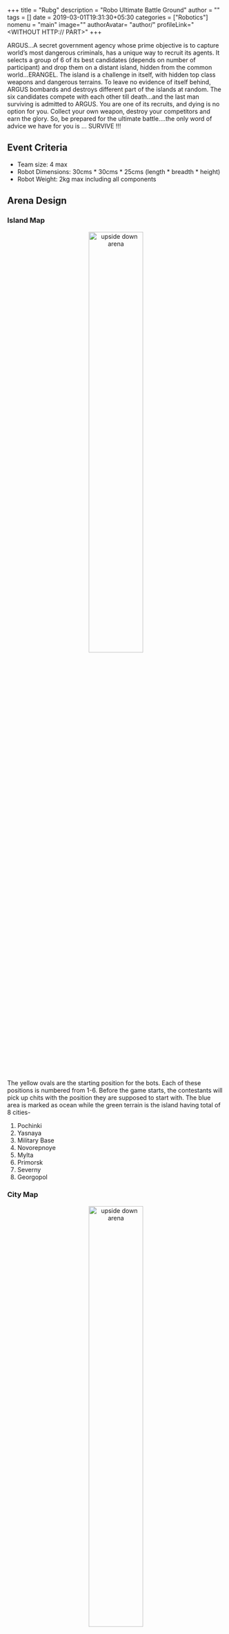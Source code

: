 +++
title = "Rubg"
description = "Robo Ultimate Battle Ground"
author = ""
tags = []
date = 2019-03-01T19:31:30+05:30
categories = ["Robotics"]
nomenu = "main"
image="<BACKGROUND IMAGE FOR YOUR POST>"
authorAvatar= "author/<YOUR AVATAR>"
profileLink="<WITHOUT HTTP:// PART>"
+++

ARGUS...A secret government agency whose prime objective is to capture world’s most dangerous criminals,
has a unique way to recruit its agents. It selects a group of 6 of its best candidates (depends on number of
participant) and drop them on a distant island, hidden from the common world...ERANGEL. The island is a
challenge in itself, with hidden top class weapons and dangerous terrains. To leave no evidence of itself
behind, ARGUS bombards and destroys different part of the islands at random. The six candidates compete
with each other till death...and the last man surviving is admitted to ARGUS.
You are one of its recruits, and dying is no option for you. Collect your own weapon, destroy your competitors
and earn the glory. So, be prepared for the ultimate battle....the only word of advice we have for you is ...
SURVIVE !!!

## Event Criteria
- Team size: 4 max
- Robot Dimensions: 30cms * 30cms * 25cms (length * breadth * height)
- Robot Weight: 2kg max including all components


## Arena Design

### Island Map

<p align="center">
	<img style="width: 50%" alt="upside down arena" src="/images/Screeenshot_from_2019-03-14_15-17-32.png"></img>
</p>

The yellow ovals are the starting position for the bots. Each of these positions is numbered from 1-6. Before
the game starts, the contestants will pick up chits with the position they are supposed to start with. The blue
area is marked as ocean while the green terrain is the island having total of 8 cities-
1. Pochinki
2. Yasnaya
3. Military Base
4. Novorepnoye
5. Mylta
6. Primorsk
7. Severny
8. Georgopol

### City Map

<p align="center">
	<img style="width: 50%" alt="upside down arena" src="/images/Screeenshot_from_2019-03-14_15-17-42.png"></img>
</p>

1. Each city is comprised of 5 concentric zones (zone 1,2,3,4 labelled in different shades of green above and the red circle is end zone).
2. The entire arena consists of flags marked with some numbers. These flags are equivalent of weapons. These flags are either marked with some common weapons (Skin Coloured) or they are mystery weapons which may contain any weapon(blue coloured).
3. The centre of the arena is the destination point, where the zones will eventually collapse (the red circle).
4. The city also contains some grey blind spot. Any robot inside a blind spot cannot be shot by its enemies.

## Game Description and Rules
At a time there will be 6 players (may vary according to participation) starting as shown above. Each player is given one volunteer from our side who will keep track of his weapons and will ensure fair play. The initial position of players is selected on a lucky draw basis. The island is divided into 8 cities. The cities are destroyed time to time and in random order. Before a city is destroyed, an announcement for the same shall be made and a 5 seconds time will be given. If a robot fails to leave city within the time, it shall be destroyed/ eliminated along side. Once a city is destroyed, it cannot be entered again.

At last only one city remains and the 5 zones it is divided into, start to collapse immediately after
second last city is destroyed.

+ **ZONE 1 will collapse in 35 seconds.**
+ **ZONE 2 will collapse in 25 seconds.**
+ **ZONE 3 will collapse in 15 seconds.**
+ **ZONE 4 will collapse in 10 seconds.**
+ **ZONE 5 will collapse in 5 seconds.**

**There will be a common timer display of 90 seconds.** The players must keep note of time.
The robot must collect weapons. When a robot visits a flag, the volunteer associated with him reveals
the weapon associated with flag. The weapon is said to be collected if the player verbally declares to
select the weapon (this will be confirmed and recorded by the volunteer). A robot can have at most 2
weapons – 1 attacking and 1 defensive (So he must decide if he wants to drop the weapon he already
have or keep it). Once a weapon is selected, the flag is removed from arena, and once it is dropped the
flag is placed again...hence available for other players.

A robot dies when

+ **Fight Death:** If 2 robots have a head on collision, the robot with better weapon (with greater damage) wins and other gets killed.
+ **Ambush Death:** If A hits B directly from behind, then A kills B irrespective of weapons of A and B. (The situation is considered as if B was unaware of A aiming it).
+ **Blast Death:** If a robot fails to exit a city before it is destroyed it is eliminated.
+ **Zone Death:** If a robot fails to exit a zone before it is collapsed it is eliminated. For instance if a player is in zone 1 and 35 seconds are completed, the player will be disqualified.
+ **A robot inside a blind spot can die only of blast death and zone death.**
+ **If none of robots have weapons or they have identical weapons:** Either the robots can try and push the other robot out of safe zone or they can escape.
+ **After a robot is killed:** The weapon he possesses can be looted by the robot which killed it, but within the weapon limit specified.
+ If more than 1 robot reaches the flag almost the same time, they must fight for it with their current weapons. If they don’t have any weapons, the flag shall be rendered useless for 30 seconds, so they must search for other weapons/flags.
 NOTE : In any other situation/collision- No robot will be killed/eliminated.
The game continues until only 1 robot survives. The last robot standing wins !!!

## Rules for participants
Participants are not allowed to move inside arena and/or touch any of the objects on arena. In case of a wired
bot, the participants must make sure that the wires do not come in path of other players or disturb the arena
in any way.

### Weapons
In total there are 15 guns and 3 shields. Each gun has a limit on ammo. A gun with ammo 2 can kill only 2 bots.
A gun with ammo 1 can kill only 1 bot. A gun with 0 ammo has 0 damage.

Any player can possess at most 2 weapons 1 attacking and 1 defensive weapon. The total strength any player
has is the damage of respective weapon combination. The player with higher damage can kill the player with
lower damage in a fight.
Weapon Combination and Damage :

| Shield | Weapon ID | Weapon      | Ammo | Net Damage |
|--------|-----------|-------------|------|------------|
| 0      | 1         | Cross Bow   | 2    | 1          |
| 0      | 2         | P-18C       | 2    | 2          |
| 0      | 3         | R-1895      | 2    | 3          |
| 0      | 4         | P-92        | 2    | 4          |
| 0      | 5         | s0686       | 2    | 5          |
| 0      | 6         | S-12K       | 2    | 5          |
| 0      | 7         | Vector      | 2    | 7          |
| 0      | 8         | Thomson SMG | 2    | 8          |
| 0      | 9         | UMP-9       | 1    | 9          |
| 0      | 10        | AKM         | 1    | 19         |
| 0      | 11        | M-416       | 1    | 20         |
| 0      | 12        | AUG         | 1    | 21         |
| 0      | 13        | KAR-98K     | 1    | 34         |
| 0      | 14        | M-24        | 1    | 35         |
| 0      | 15        | AWM         | 1    | 35         |

| Shield | Weapon ID | Weapon      | Ammo | Net Damage |
|--------|-----------|-------------|------|------------|
| 1      | 1         | Cross Bow   | 2    | 10         |
| 1      | 2         | P-18C       | 2    | 11         |
| 1      | 3         | R-1895      | 2    | 12         |
| 1      | 4         | P-92        | 2    | 13         |
| 1      | 5         | s0686       | 2    | 14         |
| 1      | 6         | S-12K       | 2    | 15         |
| 1      | 7         | Vector      | 2    | 16         |
| 1      | 8         | Thomson SMG | 2    | 17         |
| 1      | 9         | UMP-9       | 1    | 18         |
| 1      | 10        | AKM         | 1    | 31         |
| 1      | 11        | M-416       | 1    | 32         |
| 1      | 12        | AUG         | 1    | 33         |
| 1      | 13        | KAR-98K     | 1    | 40         |
| 1      | 14        | M-24        | 1    | 41         |
| 1      | 15        | AWM         | 1    | 42         |

| Shield | Weapon ID | Weapon      | Ammo | Net Damage |
|--------|-----------|-------------|------|------------|
| 2      | 1         | Cross Bow   | 2    | 22         |
| 2      | 2         | P-18C       | 2    | 23         |
| 2      | 3         | R-1895      | 2    | 24         |
| 2      | 4         | P-92        | 2    | 25         |
| 2      | 5         | s0686       | 2    | 26         |
| 2      | 6         | S-12K       | 2    | 27         |
| 2      | 7         | Vector      | 2    | 28         |
| 2      | 8         | Thomson SMG | 2    | 29         |
| 2      | 9         | UMP-9       | 1    | 30         |
| 2      | 10        | AKM         | 1    | 34         |
| 2      | 11        | M-416       | 1    | 35         |
| 2      | 12        | AUG         | 1    | 36         |
| 2      | 13        | KAR-98K     | 1    | 43         |
| 2      | 14        | M-24        | 1    | 44         |
| 2      | 15        | AWM         | 1    | 45         |

**There is a special flag for Immunity.** If a robot collects the immunity flag, it’s first death will be
compensated. However, the immunity can be used only once. The total number of weapons, type of weapons will all be made known on site.

## Constraints on robots

+ Type: Manual (Wired and Wireless)
+ Length of Wire : radius of arena
+ Power Supply: 12V
+ No Weapon allowed

## Constraints on teams 
+ Number of Members: 1-3
